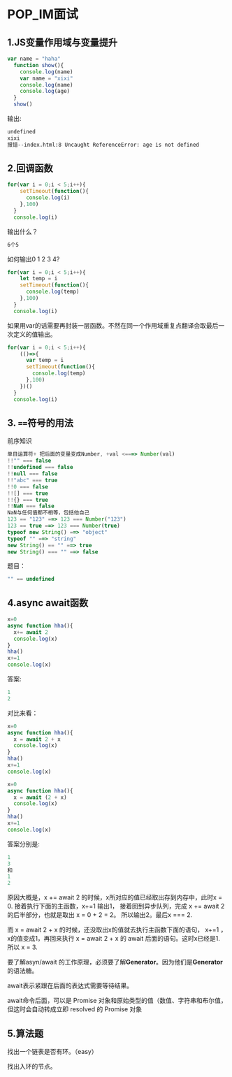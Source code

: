 # POP_IM面试

## 1.JS变量作用域与变量提升


```js
var name = "haha"
  function show(){
    console.log(name)
    var name = "xixi"
    console.log(name)
    console.log(age)
  }
  show()
```

输出:

```html
undefined
xixi
报错--index.html:8 Uncaught ReferenceError: age is not defined
```

## 2.回调函数

```js
for(var i = 0;i < 5;i++){
    setTimeout(function(){
      console.log(i)
    },100)
  }
  console.log(i)
```

输出什么？

```html
6个5
```

如何输出0 1 2 3 4?

```js
for(var i = 0;i < 5;i++){
    let temp = i
    setTimeout(function(){
      console.log(temp)
    },100)
  }
  console.log(i)
```

如果用var的话需要再封装一层函数。不然在同一个作用域重复点翻译会取最后一次定义的值输出。

```js
for(var i = 0;i < 5;i++){
    (()=>{
      var temp = i
      setTimeout(function(){
        console.log(temp)
      },100)
    })()
  }
  console.log(i)
```

## 3. `==`符号的用法

前序知识

```js
单目运算符+ 把后面的变量变成Number, +val <===> Number(val)
!!"" === false
!!undefined === false
!!null === false
!!"abc" === true
!!0 === false
!![] === true
!!{} === true
!!NaN === false
NaN与任何值都不相等，包括他自己
123 == "123" ==> 123 === Number("123")
123 == true ==> 123 === Number(true)
typeof new String() ==> "object"
typeof "" ==> "string"
new String() == "" ==> true
new String() === "" ==> false

```

题目：

```js
"" == undefined

```

## 4.async await函数

```js
x=0
async function hha(){
  x+= await 2
  console.log(x)
}
hha()
x+=1
console.log(x)
```

答案:

```js
1
2
```

对比来看：

```js
x=0
async function hha(){
  x = await 2 + x
  console.log(x)
}
hha()
x+=1
console.log(x)
```

```js
x=0
async function hha(){
  x = await (2 + x)
  console.log(x)
}
hha()
x+=1
console.log(x)
```

答案分别是:

```js
1
3
和
1
2
```

原因大概是，x += await 2 的时候，x所对应的值已经取出存到内存中，此时x = 0.
接着执行下面的主函数，x+=1 输出1， 接着回到异步队列，完成 x += await 2 的后半部分，也就是取出 x = 0 + 2 = 2。 所以输出2。最后x === 2.

而 x = await 2 + x 的时候，还没取出x的值就去执行主函数下面的语句， x+=1 ，x的值变成1，再回来执行 x = await 2 + x 的 await 后面的语句。这时x已经是1. 所以 x = 3.

要了解asyn/await 的工作原理，必须要了解**Generator**。因为他们是**Generator**的语法糖。

await表示紧跟在后面的表达式需要等待结果。

await命令后面，可以是 Promise 对象和原始类型的值（数值、字符串和布尔值，但这时会自动转成立即 resolved 的 Promise 对象
## 5.算法题

找出一个链表是否有环。（easy）

找出入环的节点。

